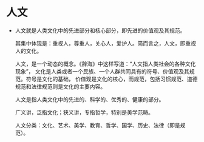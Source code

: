 # 人文

- 人文就是人类文化中的先进部分和核心部分，即先进的价值观及其规范。
  
  其集中体现是：重视人，尊重人，关心人，爱护人。简而言之，人文，即重视人的文化。
  
  人文，是一个动态的概念。《辞海》中这样写道：“人文指人类社会的各种文化现象”，
  文化是人类或者一个民族、一个人群共同具有的符号、价值观及其规范。符号是文化的基础，
  价值观是文化的核心，而规范，包括习惯规范、道德规范和法律规范则是文化的主要内容。

  人文是指人类文化中的先进的、科学的、优秀的、健康的部分。
  
  广义讲，泛指文化；狭义讲，专指哲学，特别是美学范畴。
  
  人文分类：文化、艺术、美学、教育、哲学、国学、历史、法律（即是规范）。